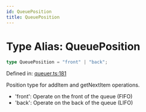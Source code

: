 ```yaml
---
id: QueuePosition
title: QueuePosition
---
```


<!-- DO NOT EDIT: this page is autogenerated from the type comments -->

# Type Alias: QueuePosition

```ts
type QueuePosition = "front" | "back";
```

Defined in: [queuer.ts:181](https://github.com/TanStack/pacer/blob/main/packages/pacer/src/queuer.ts#L181)

Position type for addItem and getNextItem operations.

- 'front': Operate on the front of the queue (FIFO)
- 'back': Operate on the back of the queue (LIFO)
